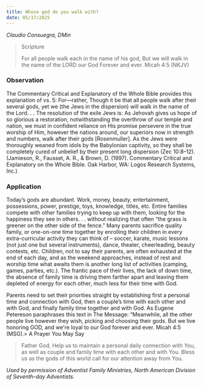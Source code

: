 ```yaml
---
title: Whose god do you walk with?
date: 05/17/2025
---
```


_Claudio Consuegra, DMin_

> <p>Scripture</p>
> For all people walk each in the name of his god, But we will walk in the name of the LORD our God Forever and ever. Micah 4:5 (NKJV)

### Observation

The Commentary Critical and Explanatory of the Whole Bible provides this explanation of vs. 5: For—rather, Though it be that all people walk after their several gods, yet we (the Jews in the dispersion) will walk in the name of the Lord. . . The resolution of the exile Jews is: As Jehovah gives us hope of so glorious a restoration, notwithstanding the overthrow of our temple and nation, we must in confident reliance on His promise persevere in the true worship of Him, however the nations around, our superiors now in strength and numbers, walk after their gods [Rosenmuller]. As the Jews were thoroughly weaned from idols by the Babylonian captivity, so they shall be completely cured of unbelief by their present long dispersion (Zec 10:8–12). (Jamieson, R., Fausset, A. R., & Brown, D. (1997). Commentary Critical and Explanatory on the Whole Bible. Oak Harbor, WA: Logos Research Systems, Inc.)

### Application

Today’s gods are abundant. Work, money, beauty, entertainment, possessions, power, prestige, toys, knowledge, titles, etc. Entire families compete with other families trying to keep up with them, looking for the happiness they see in others. . . without realizing that often “the grass is greener on the other side of the fence.” Many parents sacrifice quality family, or one-on-one time together by enrolling their children in every extra-curricular activity they can think of – soccer, karate, music lessons (not just one but several instruments), dance, theater, cheerleading, beauty contests, etc. Children, not to say their parents, are often exhausted at the end of each day, and as the weekend approaches, instead of rest and worship time what awaits them is another long list of activities (camping, games, parties, etc.). The frantic pace of their lives, the lack of down time, the absence of family time is driving them farther apart and leaving them depleted of energy for each other, much less for their time with God.

Parents need to set their priorities straight by establishing first a personal time and connection with God, then a couple’s time with each other and with God, and finally family time together and with God. As Eugene Petereson paraphrases this text in The Message: “Meanwhile, all the other people live however they wish, picking and choosing their gods. But we live honoring GOD, and we're loyal to our God forever and ever. Micah 4:5 (MSG).> <callout>A Prayer You May Say</callout>
> Father God, Help us to maintain a personal daily connection with You, as well as couple and family time with each other and with You. Bless us as the gods of this world call for our attention away from You.

_Used by permission of Adventist Family Ministries, North American Division of Seventh-day Adventists._